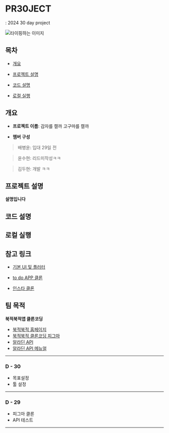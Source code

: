 # PR30JECT

: 2024 30 day project

![타이핑하는 이미지](https://github.com/yS2h/Algorithm/assets/141344997/fd6d9703-29e7-4137-af8a-3628531ee65c '링크 설명(Title)')

## 목차

- [개요](#개요)

- [프로젝트 설명](#프로젝트-설명)

- [코드 설명](#코드-설명)

- [로컬 실행](#로컬-실행)

## 개요

- <b>프로젝트 이름</b>: 감자를 캘까 고구마를 캘까

- <b>멤버 구성</b>

> 배병윤: 입대 29일 전

> 윤수현: 리드미작성ㅋㅋ

> 김두현: 개발 ㅋㅋ

## 프로젝트 설명

<b> 설명입니다 </b>

## 코드 설명

## 로컬 실행

## 참고 링크

- [기본 UI 및 플러터](https://velog.io/@qazws78941/Flutter-%EA%B0%9C%EB%B0%9C%ED%99%98%EA%B2%BD-%EA%B5%AC%EC%B6%95-with-VSC-Windows)

- [to do APP 클론](https://j-d-e.tistory.com/7)

- [인스타 클론](https://velog.io/@qazws78941/Flutter%EC%9D%B8%EC%8A%A4%ED%83%80%EA%B7%B8%EB%9E%A8-%ED%81%B4%EB%A1%A0-1.-setup-Bottom-Navigation-%EA%B5%AC%ED%98%84)

## 팀 목적

**북적북적앱 클론코딩**

- [북적북적 홈페이지](https://www.studiobustles.com/)
- [북적북적 클론코딩 피그마](https://www.figma.com/file/ckQ6QjfTmOLkaRbzRxIogS/Untitled?type=design&node-id=0%3A1&mode=design&t=PPhEQAdJCABh5v9N-1)
- [알라딘 API](https://blog.aladin.co.kr/openapi/popup/6695306)
- [알라딘 API 메뉴얼](https://docs.google.com/document/d/1mX-WxuoGs8Hy-QalhHcvuV17n50uGI2Sg_GHofgiePE/edit?usp=sharing)

---

### D - 30

- 목표설정
- 툴 설정

---

### D - 29

- 피그마 클론
- API 테스트

---
